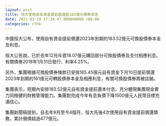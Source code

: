 ```yaml
---
layout: post
title: 恒大使用自有資金提前償還逾183億元債券本息
date: 2021-01-18 17:34:47.000000000 +08:00
categories: rthk
---
```


中國恒大公布，使用自有資金提前償還2023年到期的183.52億元可換股債券本金及利息。

恒大公告說，已於去年12月斥資18.07億元購回部分可換股債券及支付相應利息。有關債券2018年1月31日發行，利率4.25%。

另外，集團根據可換股債券條款已安排165.45億元自有資金下月10日提前償還2023年到期的161億元可轉股債券本金及相應利息，有關可換股債券將被註銷。

集團表示，短期內安排183.52億元自有資金提前還本付息，充分體現集團現金實力同穩健的財務管理能力。集團對完成今年有息負債下降1500億元人民幣目標充滿信心。

集團新聞稿提到，自去年9月至今4個月，恒大先後4次使用自有資金提前償還債務，累計償債超過477億元。
